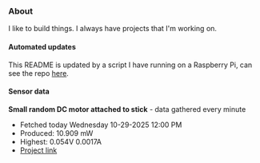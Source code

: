 ### About
I like to build things. I always have projects that I'm working on.

#### Automated updates
This README is updated by a script I have running on a Raspberry Pi, can see the repo [here](https://github.com/jdc-cunningham/raspi-git-repo-updater).

#### Sensor data


**Small random DC motor attached to stick** - data gathered every minute
- Fetched today Wednesday 10-29-2025 12:00 PM
- Produced: 10.909 mW
- Highest: 0.054V 0.0017A
- [Project link](https://github.com/jdc-cunningham/turbine-raspi)